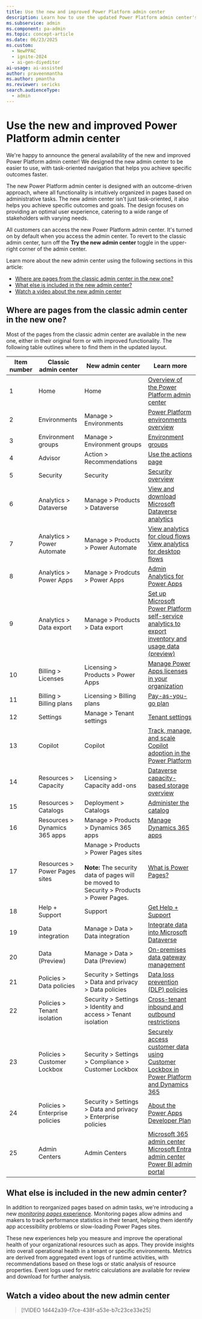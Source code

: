 ```yaml
---
title: Use the new and improved Power Platform admin center
description: Learn how to use the updated Power Platform admin center's new UI and features for effective administration and monitoring.
ms.subservice: admin
ms.component: pa-admin
ms.topic: concept-article
ms.date: 06/23/2025
ms.custom: 
  - NewPPAC
  - ignite-2024
  - ai-gen-diyeditor
ai-usage: ai-assisted
author: praveenmantha
ms.author: pmantha
ms.reviewer: sericks
search.audienceType: 
  - admin
---
```


# Use the new and improved Power Platform admin center 

We're happy to announce the general availability of the new and improved Power Platform admin center! We designed the new admin center to be easier to use, with task-oriented navigation that helps you achieve specific outcomes faster.

The new Power Platform admin center is designed with an outcome-driven approach, where all functionality is intuitively organized in pages based on administrative tasks. The new admin center isn't just task-oriented, it also helps you achieve specific outcomes and goals. The design focuses on providing an optimal user experience, catering to a wide range of stakeholders with varying needs.

All customers can access the new Power Platform admin center. It's turned on by default when you access the admin center. To revert to the classic admin center, turn off the **Try the new admin center** toggle in the upper-right corner of the admin center.

Learn more about the new admin center using the following sections in this article:

- [Where are pages from the classic admin center in the new one?](#where-are-pages-from-the-classic-admin-center-in-the-new-one)
- [What else is included in the new admin center?](#what-else-is-included-in-the-new-admin-center)
- [Watch a video about the new admin center](#watch-a-video-about-the-new-admin-center)

## Where are pages from the classic admin center in the new one?  

Most of the pages from the classic admin center are available in the new one, either in their original form or with improved functionality. The following table outlines where to find them in the updated layout.

| Item number | Classic admin center | New admin center | Learn more |
| ------------| -------------------- | -----------------|--------------|
| 1           | Home                 | Home             | [Overview of the Power Platform admin center](admin-documentation.md) |
| 2           | Environments         | Manage > Environments | [Power Platform environments overview](environments-overview.md)|
| 3           | Environment groups   | Manage > Environment groups | [Environment groups](environment-groups.md)   |
| 4           | Advisor              | Action > Recommendations | [Use the actions page](power-platform-advisor.md)   |
| 5           | Security             | Security         | [Security overview](security/security-overview.md)   |
| 6           | Analytics > Dataverse       | Manage > Products > Dataverse | [View and download Microsoft Dataverse analytics](analytics-common-data-service.md) |
| 7           | Analytics > Power Automate | Manage > Products > Power Automate | [View analytics for cloud flows](analytics-flow.md)<br>[View analytics for desktop flows](analytics-ui-flow.md)  |
| 8           | Analytics > Power Apps| Manage > Prodcuts > Power Apps |[Admin Analytics for Power Apps](analytics-powerapps.md)|
| 9           | Analytics > Data export | Manage  > Products > Data export |[Set up Microsoft Power Platform self-service analytics to export inventory and usage data (preview)](self-service-analytics.md)    |
| 10          | Billing > Licenses   | Licensing > Products > Power Apps | [Manage Power Apps licenses in your organization](signup-question-and-answer.md)    |
| 11          | Billing > Billing plans      | Licensing > Billing plans | [Pay-as-you-go plan](pay-as-you-go-overview.md)  |
| 12          | Settings             | Manage > Tenant settings | [Tenant settings](tenant-settings.md)   |
| 13          | Copilot              | Copilot          |[Track, manage, and scale Copilot adoption in the Power Platform](copilot/copilot-hub.md)    |
| 14          | Resources > Capacity | Licensing > Capacity add-ons |[Dataverse capacity-based storage overview](whats-new-storage.md)     |
| 15          | Resources > Catalogs | Deployment > Catalogs |[Administer the catalog](administer-catalog.md)   |
| 16          | Resources > Dynamics 365 apps | Manage > Products > Dynamics 365 apps | [Manage Dynamics 365 apps](manage-apps.md)  |
| 17          | Resources > Power Pages sites | Manage > Products > Power Pages sites<br><br>**Note:** The security data of pages will be moved to Security > Products > Power Pages. | [What is Power Pages?](/power-pages/introduction)  |
| 18          | Help + Support       | Support         | [Get Help + Support](get-help-support.md) |
| 19          | Data integration     | Manage > Data > Data integration  | [Integrate data into Microsoft Dataverse](data-integrator.md) |
| 20          | Data (Preview)       | Manage > Data > Data (Preview) |  [On-premises data gateway management](onpremises-data-gateway-management.md) |
| 21          | Policies > Data policies | Security > Settings > Data and privacy > Data policies | [Data loss prevention (DLP) policies](wp-data-loss-prevention.md)    |
| 22          | Policies > Tenant isolation | Security > Settings > Identity and access > Tenant isolation | [Cross-tenant inbound and outbound restrictions](cross-tenant-restrictions.md)   |
| 23          | Policies > Customer Lockbox | Security > Settings > Compliance > Customer Lockbox | [Securely access customer data using Customer Lockbox in Power Platform and Dynamics 365](about-lockbox.md)   |
| 24          | Policies > Enterprise policies | Security > Settings > Data and privacy > Enterprise policies |[About the Power Apps Developer Plan](../developer/plan.md)    |
| 25          | Admin Centers        | Admin Centers   | [Microsoft 365 admin center](https://admin.microsoft.com/Adminportal/Home#/homepage)<br>[Microsoft Entra admin center](https://entra.microsoft.com/#home)<br>[Power BI admin portal](https://dxt.powerbi.com/admin-portal/capacities?experience=power-bi)|

## What else is included in the new admin center?

In addition to reorganized pages based on admin tasks, we're introducing a new [*monitoring pages* experience](monitoring/monitoring-overview.md). Monitoring pages allow admins and makers to track performance statistics in their tenant, helping them identify app accessibility problems or slow-loading Power Pages sites.  

These new experiences help you measure and improve the operational health of your organizational resources such as apps. They provide insights into overall operational health in a tenant or specific environments. Metrics are derived from aggregated event logs of runtime activities, with recommendations based on these logs or static analysis of resource properties. Event logs used for metric calculations are available for review and download for further analysis.

## Watch a video about the new admin center

 > [!VIDEO 1d442a39-f7ce-438f-a53e-b7c23ce33e25]
